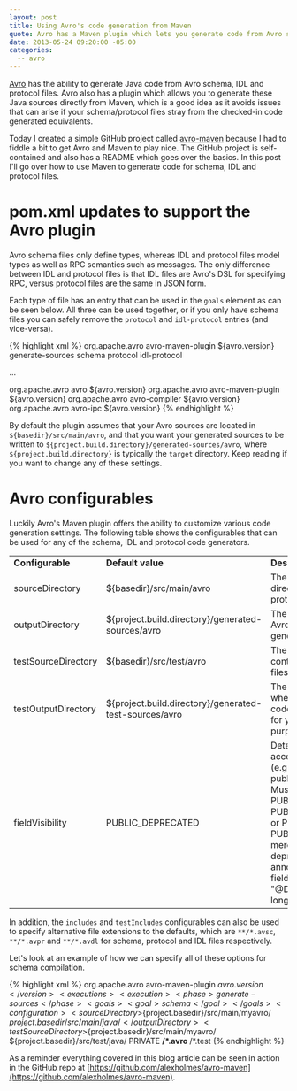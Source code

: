 ```yaml
---
layout: post
title: Using Avro's code generation from Maven
quote: Avro has a Maven plugin which lets you generate code from Avro schema, IDL and protocol files. This post looks at how to use the plugin and its various options.
date: 2013-05-24 09:20:00 -05:00
categories:
  -- avro
---
```


[Avro](http://avro.apache.org/) has the ability to generate Java code from Avro schema, IDL and protocol files.
Avro also has a plugin which allows you to generate these Java sources directly from Maven, which is a good idea
as it avoids issues that can arise if your schema/protocol files stray from the checked-in code generated equivalents.

Today I created a simple GitHub project called [avro-maven](https://github.com/alexholmes/avro-maven) because
I had to fiddle a bit to get Avro and Maven to play nice. The GitHub project is self-contained and also has a
README which goes over the basics. In this post I'll go over how to use Maven to generate code for schema, IDL
and protocol files.

# pom.xml updates to support the Avro plugin

Avro schema files only define types, whereas IDL and protocol files model types as well as RPC semantics such as messages.
The only difference between IDL and protocol files is that IDL files are Avro's DSL for specifying RPC, versus
protocol files are the same in JSON form.

Each type of file has an entry that can be used in the `goals` element as can be seen below. All three can be used together,
or if you only have schema files you can safely remove the `protocol` and `idl-protocol` entries (and vice-versa).

{% highlight xml %}
<plugin>
  <groupId>org.apache.avro</groupId>
  <artifactId>avro-maven-plugin</artifactId>
  <version>${avro.version}</version>
  <executions>
    <execution>
      <phase>generate-sources</phase>
      <goals>
        <goal>schema</goal>
        <goal>protocol</goal>
        <goal>idl-protocol</goal>
      </goals>
    </execution>
  </executions>
</plugin>

...

<dependencies>
  <dependency>
    <groupId>org.apache.avro</groupId>
    <artifactId>avro</artifactId>
    <version>${avro.version}</version>
  </dependency>
  <dependency>
    <groupId>org.apache.avro</groupId>
    <artifactId>avro-maven-plugin</artifactId>
    <version>${avro.version}</version>
  </dependency>
  <dependency>
    <groupId>org.apache.avro</groupId>
    <artifactId>avro-compiler</artifactId>
    <version>${avro.version}</version>
  </dependency>
  <dependency>
    <groupId>org.apache.avro</groupId>
    <artifactId>avro-ipc</artifactId>
    <version>${avro.version}</version>
  </dependency>
</dependencies>
{% endhighlight %}

By default the plugin assumes that your Avro sources are located in `${basedir}/src/main/avro`, and that you want
your generated sources to be written to `${project.build.directory}/generated-sources/avro`, where `${project.build.directory}`
is typically the `target` directory.  Keep reading if you want to change any of these settings.

# Avro configurables

Luckily Avro's Maven plugin offers the ability to customize various code generation settings. The following table
shows the configurables that can be used for any of the schema, IDL and protocol code generators.

<table>
    <tr>
        <td><strong>Configurable</strong></td>
        <td><strong>Default value</strong></td>
        <td><strong>Description</strong></td>
    </tr>
    <tr>
        <td>sourceDirectory</td>
        <td>${basedir}/src/main/avro</td>
        <td>The Avro source directory for schema, protocol and IDL files.</td>
    </tr>
    <tr>
        <td>outputDirectory</td>
        <td>${project.build.directory}/generated-sources/avro</td>
        <td>The directory where Avro writes code-generated sources.</td>
    </tr>
    <tr>
        <td>testSourceDirectory</td>
        <td>${basedir}/src/test/avro</td>
        <td>The input directory containing any Avro files used in testing.</td>
    </tr>
    <tr>
        <td>testOutputDirectory</td>
        <td>${project.build.directory}/generated-test-sources/avro</td>
        <td>The output directory where Avro writes code-generated files for your testing purposes.</td>
    </tr>
    <tr>
        <td>fieldVisibility</td>
        <td>PUBLIC_DEPRECATED</td>
        <td>Determines the accessibility of fields (e.g. whether they are public or private).
        Must be one of PUBLIC, PUBLIC_DEPRECATED or PRIVATE. PUBLIC_DEPRECATED merely adds a
        deprecated annotation to each field, e.g. "@Deprecated public long time".</td>
    </tr>
</table>

In addition, the `includes` and `testIncludes` configurables can also be used to specify alternative
file extensions to the defaults, which are `**/*.avsc`, `**/*.avpr` and `**/*.avdl` for schema, protocol and
IDL files respectively.

Let's look at an example of how we can specify all of these options for schema compilation.

{% highlight xml %}
<plugin>
  <groupId>org.apache.avro</groupId>
  <artifactId>avro-maven-plugin</artifactId>
  <version>${avro.version}</version>
  <executions>
    <execution>
      <phase>generate-sources</phase>
      <goals>
        <goal>schema</goal>
      </goals>
      <configuration>
        <sourceDirectory>${project.basedir}/src/main/myavro/</sourceDirectory>
        <outputDirectory>${project.basedir}/src/main/java/</outputDirectory>
        <testSourceDirectory>${project.basedir}/src/main/myavro/</testSourceDirectory>
        <testOutputDirectory>${project.basedir}/src/test/java/</testOutputDirectory>
        <fieldVisibility>PRIVATE</fieldVisibility>
        <includes>
          <include>**/*.avro</include>
        </includes>
        <testIncludes>
          <testInclude>**/*.test</testInclude>
      </testIncludes>
      </configuration>
    </execution>
  </executions>
</plugin>
{% endhighlight %}

As a reminder everything covered in this blog article can be seen in action in the GitHub repo at
[https://github.com/alexholmes/avro-maven](https://github.com/alexholmes/avro-maven).
